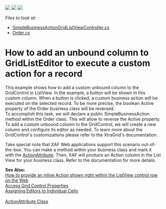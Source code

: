 <!-- default badges list -->
![](https://img.shields.io/endpoint?url=https://codecentral.devexpress.com/api/v1/VersionRange/128587407/22.2.3%2B)
[![](https://img.shields.io/badge/Open_in_DevExpress_Support_Center-FF7200?style=flat-square&logo=DevExpress&logoColor=white)](https://supportcenter.devexpress.com/ticket/details/E1748)
[![](https://img.shields.io/badge/📖_How_to_use_DevExpress_Examples-e9f6fc?style=flat-square)](https://docs.devexpress.com/GeneralInformation/403183)
<!-- default badges end -->
<!-- default file list -->
*Files to look at*:

* [SimpleBusinessActionGridListViewController.cs](CS\EFCore\ButtonInListEF\ButtonInListEF.Win\Controllers\SimpleBusinessActionGridListViewController.cs) 
* [Order.cs](CS\EFCore\ButtonInListEF\ButtonInListEF.Module\BusinessObjects\Order.cs) 
<!-- default file list end -->
# How to add an unbound column to GridListEditor to execute a custom action for a record


<p>This example shows how to add a custom unbound column to the GridControl in ListView. In the example, a button will be shown in this custom column. When a button is clicked, a custom business action will be executed on the selected record. To be more precise, the boolean Active property of the Order business class will be reversed.<br /> To accomplish this task, we will declare a public SimpleBusinessAction method within the Order class. This will allow to reverse the Active property.<br /> To add a custom unbound column to the GridControl, we will create a new column and configure its editor as needed. To learn more about the GridControl's customizations please refer to the XtraGrid's documentation.</p>
<p>Take special note that XAF Web applications support this scenario out-of-the-box. You can make a method within your business class and mark it with the <a href="https://docs.devexpress.com/eXpressAppFramework/DevExpress.Persistent.Base.ActionAttribute">ActionAttribute</a>. Then, XAF will produce an Action column in the List View for your business class. Refer to the documentation for more details.<br />
<p><strong>See Also:</strong><br /> <a href="https://www.devexpress.com/Support/Center/p/K18108">How to provide an inline Action shown right within the ListView control row on the Web</a><br /> <a href="https://docs.devexpress.com/eXpressAppFramework/113165/getting-started/in-depth-tutorial-winforms-aspnet/extend-functionality/access-grid-control-properties">Access Grid Control Properties</a><br /> <a href="https://docs.devexpress.com/WindowsForms/5633/controls-and-libraries/tree-list/feature-center/data-editing/assigning-editors-to-individual-cells">Assigning Editors to Individual Cells</a><br /> <br /> <a href="https://docs.devexpress.com/eXpressAppFramework/DevExpress.Persistent.Base.ActionAttribute">ActionAttribute Class</a></p>

<br/>


